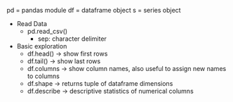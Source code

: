 pd = pandas module
df = dataframe object
s = series object

+ Read Data
  - pd.read_csv()
    - sep: character delimiter
+ Basic exploration
  - df.head() -> show first rows
  - df.tail() -> show last rows
  - df.columns -> show column names, also useful to assign new names to columns
  - df.shape -> returns tuple of dataframe dimensions
  - df.describe -> descriptive statistics of numerical columns